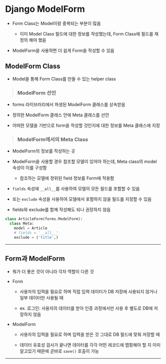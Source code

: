 # Django ModelForm

- Form Class는 Model이랑 중복되는 부분이 많음

  - 이미 Model Class 필드에 대한 정보를 작성했는데, Form Class에 필드를 재정의 해야 했음

- ModelForm을 사용하면 더 쉽게 Form을 작성할 수 있음

## ModelForm Class

- Model을 통해 Form Class를 만들 수 있는 helper class

> ### ModelForm 선언

- forms 라이브러리에서 파생된 ModelForm 클래스를 상속받음

- 정의한 ModelForm 클래스 안에 Meta 클래스를 선언

- 어떠한 모델을 기반으로 form을 작성할 것인지에 대한 정보를 Meta 클래스에 지정

> ### ModelForm에서의 Meta Class

- ModelForm의 정보를 작성하는 곳

- ModelForm을 사용할 경우 참조할 모델이 있어야 하는데, Meta class의 model 속성이 이를 구성함

  - 참조하는 모델에 정위된 field 정보를 Form에 적용함

- `fields` 속성에 `__all__`를 사용하여 모델의 모든 필드를 포함할 수 있음

- 또는 `exclude` 속성을 사용하여 모델에서 포함하지 않을 필드를 지정할 수 있음

- fields와 exclude를 함께 작성해도 되나 권장하지 않음

```python
class ArticleForm(forms.ModelForm):
  class Meta:
    model = Article
    # fields = '__all__'
    exclude = ('title',)
```

---

## Form과 ModelForm

- 뭐가 더 좋은 것이 아니라 각자 역할이 다른 것

- Form

  - 사용자의 입력을 필요로 하며 직접 입력 데이터가 DB 저장에 사용되지 않거나 일부 데이터만 사용될 때

  - ex. 로그인: 사용자의 데이터를 받아 인증 과정에서만 사용 후 별도로 DB에 저장하지 않음

- ModelForm

  - 사용자의 입력을 필요로 하며 입력을 받은 것 그대로 DB 필드에 맞춰 저장할 때

  - 데이터 유효성 검사가 끝나면 데이터를 각각 어떤 레코드에 맵핑해야 할 지 이미 알고있기 때문에 곧바로 `save()` 호출이 가능

---